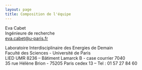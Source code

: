 ```yaml
---
layout: page
title: Composition de l'équipe
---
```


Eva Cabet<br>
Ingénieure de recherche<br>
[eva.cabet@u-paris.fr](mailto:eva.cabet@u-paris.fr)

Laboratoire Interdisciplinaire des Energies de Demain<br>
Faculté des Sciences - Université de Paris<br>
LIED UMR 8236 – Bâtiment Lamarck B - case courrier 7040<br>
35 rue Hélène Brion - 75205 Paris cedex 13 – Tel : 01 57 27 84 60<br>
